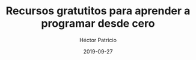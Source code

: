 ---
title: "Recursos gratutitos para aprender a programar desde cero"
date: 2019-09-27
author: Héctor Patricio
tags:
categories: 
comments: true
excerpt: "Escribe aquí un buen resumen de tu artículo"
header:
  overlay_image: #image
---